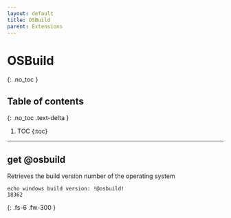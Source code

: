 ```yaml
---
layout: default
title: OSBuild
parent: Extensions
---
```


# OSBuild
{: .no_toc }

## Table of contents
{: .no_toc .text-delta }

1. TOC
{:toc}

---

## get @osbuild

Retrieves the build version number of the operating system

```batch
echo windows build version: !@osbuild!
18362
```

{: .fs-6 .fw-300 }
